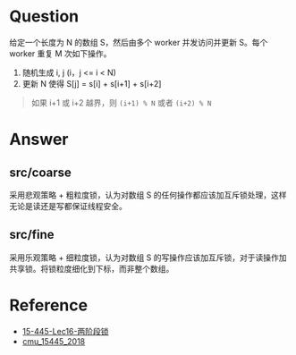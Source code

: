 # Question

给定一个长度为 N 的数组 S，然后由多个 worker 并发访问并更新 S。每个 worker 重复 M 次如下操作。

1. 随机生成 i, j (i，j <= i < N)
2. 更新 N 使得 S[j] = s[i] + s[i+1] + s[i+2]

> 如果 i+1 或 i+2 越界，则 `(i+1) % N` 或者 `(i+2) % N`

# Answer

## src/coarse

采用悲观策略 + 粗粒度锁，认为对数组 S 的任何操作都应该加互斥锁处理，这样无论是读还是写都保证线程安全。

## src/fine

采用乐观策略 + 细粒度锁，认为对数组 S 的写操作应该加互斥锁，对于读操作加共享锁。将锁粒度细化到下标，而非整个数组。

# Reference

- [15-445-Lec16-两阶段锁](https://zhuanlan.zhihu.com/p/480379228)
- [cmu_15445_2018](https://github.com/gatsbyd/cmu_15445_2018)